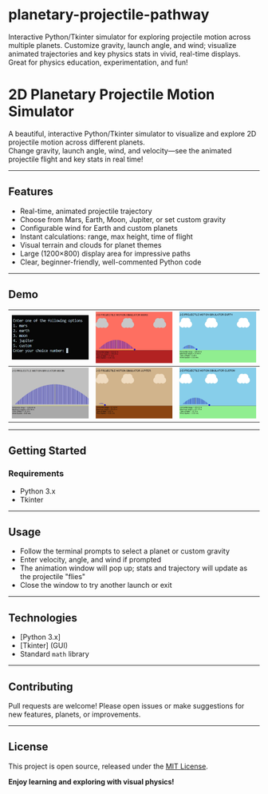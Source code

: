 # planetary-projectile-pathway
Interactive Python/Tkinter simulator for exploring projectile motion across multiple planets. Customize gravity, launch angle, and wind; visualize animated trajectories and key physics stats in vivid, real-time displays. Great for physics education, experimentation, and fun!
# 2D Planetary Projectile Motion Simulator

A beautiful, interactive Python/Tkinter simulator to visualize and explore 2D projectile motion across different planets.  
Change gravity, launch angle, wind, and velocity—see the animated projectile flight and key stats in real time!

---

## Features

- Real-time, animated projectile trajectory
- Choose from Mars, Earth, Moon, Jupiter, or set custom gravity
- Configurable wind for Earth and custom planets
- Instant calculations: range, max height, time of flight
- Visual terrain and clouds for planet themes
- Large (1200×800) display area for impressive paths
- Clear, beginner-friendly, well-commented Python code

---

## Demo

| ![demo1](img1.jpg) | ![demo2](img2.jpg) | ![demo3](img3.jpg) |
|----------------------------|----------------------------|----------------------------|
| ![demo4](img4.jpg) | ![demo5](img5.jpg) | ![demo6](img6.jpg) |

---

## Getting Started

### Requirements

- Python 3.x
- Tkinter

  
---

## Usage

- Follow the terminal prompts to select a planet or custom gravity
- Enter velocity, angle, and wind if prompted
- The animation window will pop up; stats and trajectory will update as the projectile "flies"
- Close the window to try another launch or exit

---

## Technologies

- [Python 3.x]
- [Tkinter] (GUI)
- Standard `math` library

---

## Contributing

Pull requests are welcome! Please open issues or make suggestions for new features, planets, or improvements.

---

## License

This project is open source, released under the [MIT License](LICENSE).



**Enjoy learning and exploring with visual physics!**



